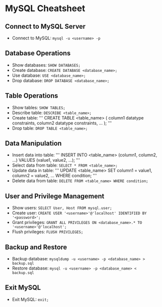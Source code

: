 # MySQL Cheatsheet

## Connect to MySQL Server
- Connect to MySQL: `mysql -u <username> -p`

## Database Operations
- Show databases: `SHOW DATABASES;`
- Create database: `CREATE DATABASE <database_name>;`
- Use database: `USE <database_name>;`
- Drop database: `DROP DATABASE <database_name>;`

## Table Operations
- Show tables: `SHOW TABLES;`
- Describe table: `DESCRIBE <table_name>;`
- Create table: 
  '''
  CREATE TABLE <table_name> (
      column1 datatype constraints,
      column2 datatype constraints,
      ...
  );
  '''
- Drop table: `DROP TABLE <table_name>;`

## Data Manipulation
- Insert data into table:
  '''
  INSERT INTO <table_name> (column1, column2, ...)
  VALUES (value1, value2, ...);
  '''
- Select data from table: `SELECT * FROM <table_name>;`
- Update data in table:
  '''
  UPDATE <table_name>
  SET column1 = value1, column2 = value2, ...
  WHERE condition;
  '''
- Delete data from table: `DELETE FROM <table_name> WHERE condition;`

## User and Privilege Management
- Show users: `SELECT User, Host FROM mysql.user;`
- Create user: `CREATE USER '<username>'@'localhost' IDENTIFIED BY '<password>';`
- Grant privileges: `GRANT ALL PRIVILEGES ON <database_name>.* TO '<username>'@'localhost';`
- Flush privileges: `FLUSH PRIVILEGES;`

## Backup and Restore
- Backup database: `mysqldump -u <username> -p <database_name> > backup.sql`
- Restore database: `mysql -u <username> -p <database_name> < backup.sql`

## Exit MySQL
- Exit MySQL: `exit;`

